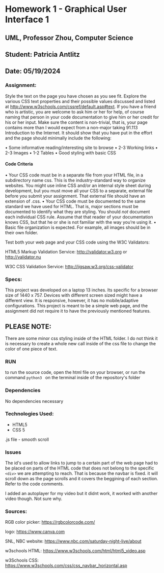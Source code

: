 # Homework 1 - Graphical User Interface 1
## UML, Professor Zhou, Computer Science
## Student: Patricia Antlitz
## Date: 05/19/2024

### Assignment:

Style the text on the page you have chosen as you see fit. Explore the various CSS text properties and their possible values discussed and listed at http://www.w3schools.com/cssref/default.asp#text. If you have a friend who is artistic, you are welcome to ask him or her for help, of course naming that person in your code documentation to give him or her credit for his or her input.
Make sure the content is non-trivial, that is, your page contains more than I would expect from a non-major taking 91.113 Introduction to the Internet. It should show that you have put in the effort and the page should minimally include the following:

• Some informative reading/interesting site to browse
• 2-3 Working links
• 2-3 Images
• 1-2 Tables
• Good styling with basic CSS

#### Code Criteria
• Your CSS code must be in a separate file from your HTML file, in a subdirectory name css. This is the industry-standard way to organize websites. You might use inline CSS and/or an internal style sheet during development, but you must move all your CSS to a separate, external file before you submit your assignment. That external file should have an extension of .css.
• Your CSS code must be documented to the same standard we have used for HTML. That is, major sections must be documented to identify what they are styling. You should *not* document each individual CSS rule. Assume that that reader of your documentation knows CSS, but that he or she is not familiar with the way you’re using it.
• Basic file organization is expected. For example, all images should be in their own folder.

Test both your web page and your CSS code using the W3C Validators:

HTML5 Markup Validation Service: http://validator.w3.org or http://validator.nu

W3C CSS Validation Service: http://jigsaw.w3.org/css-validator

### Specs:

This project was developed on a laptop 13 inches. Its specific for a browser size of 1440 x 757. Devices with different screen sized might have a different view. It is responsive, however, it has no mobile/adaptive configurations. This project is meant to be a simple web page, and the assignment did not require it to have the previously mentioned features.

## PLEASE NOTE:
There are some minor css styling inside of the HTML folder. I do not think it is necessary to create a whole new call inside of the css file to change the color of one piece of text.

### RUN

to run the source code, open the html file on your browser, or run the command `python3 ` on the terminal inside of the repository's folder

### Dependencies

No dependencies necessary

### Technologies Used:

- HTML5
- CSS 5

.js file - smooth scroll

### Issues

The id's used to allow links to jump to a certain part of the web page had to be placed on parts of the HTML code that does not belong to the specific `<div>` we are attempting to reach. That is because the navbar is fixed. it will scroll down as the page scrolls and it covers the beggining of each section. Refer to the code comments.

I added an autoplayer for my video but it didnt work, it worked with another video though. Not sure why.

### Sources:
RGB color picker:
https://rgbcolorcode.com/

logo: 
https://www.canva.com

SNL, NBC website:
https://www.nbc.com/saturday-night-live/about

w3schools HTML:
https://www.w3schools.com/html/html5_video.asp

w3Schools CSS:
https://www.w3schools.com/css/css_navbar_horizontal.asp

